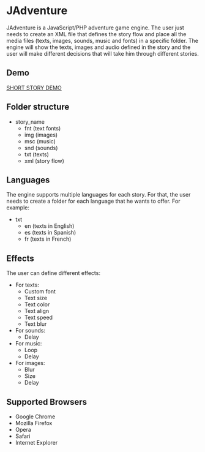 JAdventure
==========

JAdventure is a JavaScript/PHP adventure game engine. The user just needs to create an XML file that defines the story flow and place all the media files (texts, images, sounds, music and fonts) in a specific folder. The engine will show the texts, images and audio defined in the story and the user will make different decisions that will take him through different stories.

Demo
----

[SHORT STORY DEMO](http://zeronest.com/games/adventure)

Folder structure
----------------

* story_name
	+ fnt (text fonts)
	+ img (images)
	+ msc (music)
	+ snd (sounds)
	+ txt (texts)
	+ xml (story flow)

Languages
---------

The engine supports multiple languages for each story. For that, the user needs to create a folder for each language that he wants to offer. For example:

* txt
	+ en (texts in English)
	+ es (texts in Spanish)
	+ fr (texts in French)

Effects
-------

The user can define different effects:

* For texts:
	+ Custom font
	+ Text size
	+ Text color
	+ Text align
	+ Text speed
	+ Text blur
* For sounds:
	+ Delay
* For music:
	+ Loop
	+ Delay
* For images:
	+ Blur
	+ Size
	+ Delay

Supported Browsers
------------------

* Google Chrome
* Mozilla Firefox
* Opera
* Safari
* Internet Explorer
